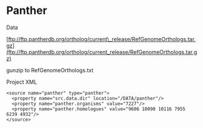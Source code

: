 # Panther

Data

[ftp://ftp.pantherdb.org/ortholog/current\_release/RefGenomeOrthologs.tar.gz](ftp://ftp.pantherdb.org/ortholog/current_release/RefGenomeOrthologs.tar.gz)

gunzip to RefGenomeOrthologs.txt

Project XML

```markup
<source name="panther" type="panther">
  <property name="src.data.dir" location="/DATA/panther"/>
  <property name="panther.organisms" value="7227"/>
  <property name="panther.homologues" value="9606 10090 10116 7955 6239 4932"/>
</source>
```

